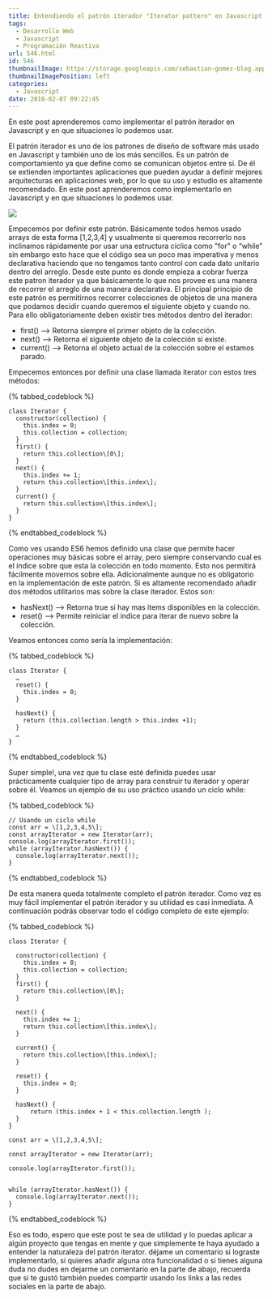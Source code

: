 ```yaml
---
title: Entendiendo el patrón iterador "Iterator pattern" en Javascript
tags:
  - Desarrollo Web
  - Javascript
  - Programación Reactiva
url: 546.html
id: 546
thumbnailImage: https://storage.googleapis.com/sebastian-gomez-blog.appspot.com/uploads/2018/02/javascript-736400_960_720.png?resize=150%2C150&ssl=1
thumbnailImagePosition: left
categories:
  - Javascript
date: 2018-02-07 09:22:45
---
```


En este post aprenderemos como implementar el patrón iterador en Javascript y en que situaciones lo podemos usar.
<!-- excerpt -->

El patrón iterador es uno de los patrones de diseño de software más usado en Javascript y también uno de los más sencillos. Es un patrón de comportamiento ya que define como se comunican objetos entre si. De él se extienden importantes aplicaciones que pueden ayudar a definir mejores arquitecturas en aplicaciones web, por lo que su uso y estudio es altamente recomendado. En este post aprenderemos como implementarlo en Javascript y en que situaciones lo podemos usar.

[![](https://storage.googleapis.com/sebastian-gomez-blog.appspot.com/uploads/2018/02/3D9EF91B-93C7-4DB4-AC5D-73362F46D236.png)](https://storage.googleapis.com/sebastian-gomez-blog.appspot.com/uploads/2018/02/3D9EF91B-93C7-4DB4-AC5D-73362F46D236.png)

Empecemos por definir este patrón. Básicamente todos hemos usado arrays de esta forma \[1,2,3,4\] y usualmente si queremos recorrerlo nos inclinamos rápidamente por usar una estructura cíclica como "for" o “while” sin embargo esto hace que el código sea un poco mas imperativa y menos declarativa haciendo que no tengamos tanto control con cada dato unitario dentro del arreglo. Desde este punto es donde empieza a cobrar fuerza este patron iterador ya que básicamente lo que nos provee es una manera de recorrer el arreglo de una manera declarativa. El principal principio de este patrón es permitirnos recorrer colecciones de objetos de una manera que podamos decidir cuando queremos el siguiente objeto y cuando no. Para ello obligatoriamente deben existir tres métodos dentro del iterador:

*   first() --> Retorna siempre el primer objeto de la colección.
*   next() --> Retorna el siguiente objeto de la colección si existe.
*   current() --> Retorna el objeto actual de la colección sobre el estamos parado.

Empecemos entonces por definir una clase llamada iterator con estos tres métodos:

{% tabbed_codeblock  %}
  <!-- tab js -->
    class Iterator {
      constructor(collection) {
        this.index = 0;
        this.collection = collection;
      }
      first() {
        return this.collection\[0\];
      }
      next() {
        this.index += 1;
        return this.collection\[this.index\];
      }
      current() {
        return this.collection\[this.index\];
      }
    }
  <!-- endtab -->
{% endtabbed_codeblock %}

Como ves usando ES6 hemos definido una clase que permite hacer operaciones muy básicas sobre el array, pero siempre conservando cual es el índice sobre que esta la colección en todo momento. Esto nos permitirá fácilmente movernos sobre ella. Adicionalmente aunque no es obligatorio en la implementación de este patrón. Si es altamente recomendado añadir dos métodos utilitarios mas sobre la clase iterador. Estos son:

*   hasNext() —> Retorna true si hay mas items disponibles en la colección.
*   reset() —> Permite reiniciar el indice para iterar de nuevo sobre la colección.

Veamos entonces como sería la implementación:

{% tabbed_codeblock  %}
  <!-- tab js -->
    class Iterator {
      …
      reset() {
        this.index = 0;
      }

      hasNext() {
        return (this.collection.length > this.index +1);
      }
      …
    }
  <!-- endtab -->
{% endtabbed_codeblock %}

Super simple!, una vez que tu clase esté definida puedes usar prácticamente cualquier tipo de array para construir tu iterador y operar sobre él. Veamos un ejemplo de su uso práctico usando un ciclo while:

{% tabbed_codeblock  %}
  <!-- tab js -->
    // Usando un ciclo while
    const arr = \[1,2,3,4,5\];
    const arrayIterator = new Iterator(arr);
    console.log(arrayIterator.first());
    while (arrayIterator.hasNext()) {
      console.log(arrayIterator.next());
    }
  <!-- endtab -->
{% endtabbed_codeblock %}

De esta manera queda totalmente completo el patrón iterador. Como vez es muy fácil implementar el patrón iterador y su utilidad es casi inmediata. A continuación podrás observar todo el código completo de este ejemplo:

{% tabbed_codeblock  %}
  <!-- tab js -->
    class Iterator {
      
      constructor(collection) {
        this.index = 0;
        this.collection = collection;
      }
      first() {
        return this.collection\[0\];
      }

      next() {
        this.index += 1;
        return this.collection\[this.index\];
      }

      current() {
        return this.collection\[this.index\];
      }
      
      reset() {
        this.index = 0;
      }

      hasNext() {
          return (this.index + 1 < this.collection.length );
      }
    }

    const arr = \[1,2,3,4,5\];

    const arrayIterator = new Iterator(arr);

    console.log(arrayIterator.first());


    while (arrayIterator.hasNext()) {
      console.log(arrayIterator.next());
    }
  <!-- endtab -->
{% endtabbed_codeblock %}

Eso es todo, espero que este post te sea de utilidad y lo puedas aplicar a algún proyecto que tengas en mente y que simplemente te haya ayudado a entender la naturaleza del patrón iterator. déjame un comentario si lograste implementarlo, si quieres añadir alguna otra funcionalidad o si tienes alguna duda no dudes en dejarme un comentario en la parte de abajo, recuerda que si te gustó también puedes compartir usando los links a las redes sociales en la parte de abajo.